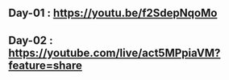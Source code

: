 
## Day-01 : https://youtu.be/f2SdepNqoMo

## Day-02 : https://youtube.com/live/act5MPpiaVM?feature=share
